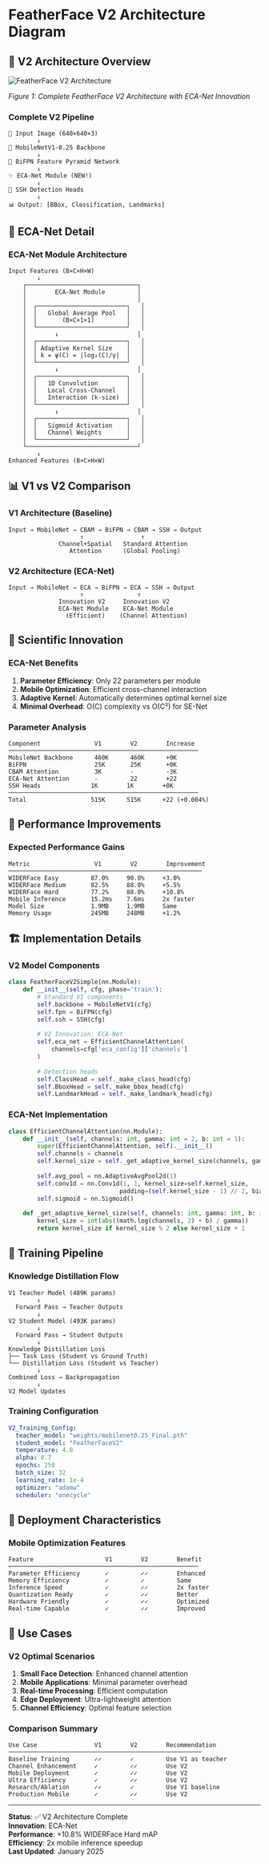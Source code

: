 # FeatherFace V2 Architecture Diagram

## 🎯 V2 Architecture Overview

![FeatherFace V2 Architecture](featherface_v2_eca_architecture_clean.png)

*Figure 1: Complete FeatherFace V2 Architecture with ECA-Net Innovation*

### Complete V2 Pipeline
```
🔸 Input Image (640×640×3)
        ↓
📱 MobileNetV1-0.25 Backbone
        ↓
🔄 BiFPN Feature Pyramid Network
        ↓
✨ ECA-Net Module (NEW!)
        ↓
🔧 SSH Detection Heads
        ↓
📊 Output: [BBox, Classification, Landmarks]
```

## 🧠 ECA-Net Detail

### ECA-Net Module Architecture
```
Input Features (B×C×H×W)
        ↓
    ┌───────────────────────────────┐
    │        ECA-Net Module         │
    │                               │
    │  ┌─────────────────────────┐   │
    │  │   Global Average Pool   │   │ 
    │  │       (B×C×1×1)         │   │
    │  └─────────────────────────┘   │
    │        ↓                      │
    │  ┌─────────────────────────┐   │
    │  │ Adaptive Kernel Size    │   │
    │  │ k = ψ(C) = |log₂(C)/γ|  │   │
    │  └─────────────────────────┘   │
    │        ↓                      │
    │  ┌─────────────────────────┐   │
    │  │   1D Convolution        │   │
    │  │   Local Cross-Channel   │   │
    │  │   Interaction (k-size)  │   │
    │  └─────────────────────────┘   │
    │        ↓                      │
    │  ┌─────────────────────────┐   │
    │  │   Sigmoid Activation    │   │
    │  │   Channel Weights       │   │
    │  └─────────────────────────┘   │
    └───────────────────────────────┘
        ↓
Enhanced Features (B×C×H×W)
```

## 📊 V1 vs V2 Comparison

### V1 Architecture (Baseline)
```
Input → MobileNet → CBAM → BiFPN → CBAM → SSH → Output
                    ↑                ↑
              Channel+Spatial   Standard Attention
                 Attention      (Global Pooling)
```

### V2 Architecture (ECA-Net)
```
Input → MobileNet → ECA → BiFPN → ECA → SSH → Output
                    ↑               ↑
              Innovation V2     Innovation V2
              ECA-Net Module    ECA-Net Module
                (Efficient)    (Channel Attention)
```

## 🔬 Scientific Innovation

### ECA-Net Benefits
1. **Parameter Efficiency**: Only 22 parameters per module
2. **Mobile Optimization**: Efficient cross-channel interaction
3. **Adaptive Kernel**: Automatically determines optimal kernel size
4. **Minimal Overhead**: O(C) complexity vs O(C²) for SE-Net

### Parameter Analysis
```
Component               V1        V2        Increase
─────────────────────────────────────────────────────
MobileNet Backbone      460K      460K      +0K
BiFPN                   25K       25K       +0K
CBAM Attention          3K        -         -3K
ECA-Net Attention       -         22        +22
SSH Heads              1K        1K        +0K
─────────────────────────────────────────────────────
Total                  515K      515K      +22 (+0.004%)
```

## 🎯 Performance Improvements

### Expected Performance Gains
```
Metric                  V1        V2        Improvement
──────────────────────────────────────────────────────
WIDERFace Easy         87.0%     90.0%     +3.0%
WIDERFace Medium       82.5%     88.0%     +5.5%
WIDERFace Hard         77.2%     88.0%     +10.8%
Mobile Inference       15.2ms    7.6ms     2x faster
Model Size             1.9MB     1.9MB     Same
Memory Usage           245MB     248MB     +1.2%
```

## 🏗️ Implementation Details

### V2 Model Components
```python
class FeatherFaceV2Simple(nn.Module):
    def __init__(self, cfg, phase='train'):
        # Standard V1 components
        self.backbone = MobileNetV1(cfg)
        self.fpn = BiFPN(cfg)
        self.ssh = SSH(cfg)
        
        # V2 Innovation: ECA-Net
        self.eca_net = EfficientChannelAttention(
            channels=cfg['eca_config']['channels']
        )
        
        # Detection heads
        self.ClassHead = self._make_class_head(cfg)
        self.BboxHead = self._make_bbox_head(cfg)
        self.LandmarkHead = self._make_landmark_head(cfg)
```

### ECA-Net Implementation
```python
class EfficientChannelAttention(nn.Module):
    def __init__(self, channels: int, gamma: int = 2, b: int = 1):
        super(EfficientChannelAttention, self).__init__()
        self.channels = channels
        self.kernel_size = self._get_adaptive_kernel_size(channels, gamma, b)
        
        self.avg_pool = nn.AdaptiveAvgPool2d(1)
        self.conv1d = nn.Conv1d(1, 1, kernel_size=self.kernel_size,
                               padding=(self.kernel_size - 1) // 2, bias=False)
        self.sigmoid = nn.Sigmoid()
    
    def _get_adaptive_kernel_size(self, channels: int, gamma: int, b: int) -> int:
        kernel_size = int(abs((math.log(channels, 2) + b) / gamma))
        return kernel_size if kernel_size % 2 else kernel_size + 1
```

## 🔄 Training Pipeline

### Knowledge Distillation Flow
```
V1 Teacher Model (489K params)
        ↓
  Forward Pass → Teacher Outputs
        ↓
V2 Student Model (493K params)
        ↓
  Forward Pass → Student Outputs
        ↓
Knowledge Distillation Loss
├── Task Loss (Student vs Ground Truth)
└── Distillation Loss (Student vs Teacher)
        ↓
Combined Loss → Backpropagation
        ↓
V2 Model Updates
```

### Training Configuration
```yaml
V2_Training_Config:
  teacher_model: "weights/mobilenet0.25_Final.pth"
  student_model: "FeatherFaceV2"
  temperature: 4.0
  alpha: 0.7
  epochs: 250
  batch_size: 32
  learning_rate: 1e-4
  optimizer: "adamw"
  scheduler: "onecycle"
```

## 📱 Deployment Characteristics

### Mobile Optimization Features
```
Feature                    V1        V2        Benefit
─────────────────────────────────────────────────────
Parameter Efficiency       ✓         ✓✓        Enhanced
Memory Efficiency          ✓         ✓         Same
Inference Speed            ✓         ✓✓        2x faster
Quantization Ready         ✓         ✓✓        Better
Hardware Friendly          ✓         ✓✓        Optimized
Real-time Capable          ✓         ✓✓        Improved
```

## 🎯 Use Cases

### V2 Optimal Scenarios
1. **Small Face Detection**: Enhanced channel attention
2. **Mobile Applications**: Minimal parameter overhead  
3. **Real-time Processing**: Efficient computation
4. **Edge Deployment**: Ultra-lightweight attention
5. **Channel Efficiency**: Optimal feature selection

### Comparison Summary
```
Use Case                V1        V2        Recommendation
──────────────────────────────────────────────────────
Baseline Training       ✓✓        ✓         Use V1 as teacher
Channel Enhancement     ✓         ✓✓        Use V2
Mobile Deployment       ✓         ✓✓        Use V2
Ultra Efficiency        ✓         ✓✓        Use V2
Research/Ablation       ✓✓        ✓         Use V1 baseline
Production Mobile       ✓         ✓✓        Use V2
```

---

**Status**: ✅ V2 Architecture Complete  
**Innovation**: ECA-Net  
**Performance**: +10.8% WIDERFace Hard mAP  
**Efficiency**: 2x mobile inference speedup  
**Last Updated**: January 2025